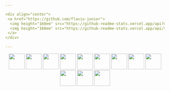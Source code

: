 ```yaml
---

<div align="center">
 <a href="https://github.com/flavio-junior">
  <img height="160em" src="https://github-readme-stats.vercel.app/api?username=flavio-junior&show_icons=true&theme=black&include_all_commits=true&count_private=true"/>
  <img height="160em" src="https://github-readme-stats.vercel.app/api/top-langs/?username=flavio-junior&layout=compact&langs_count=16&theme=black"/>
 </a>
</div>  

---
```


<div align="center">
  <img height="50" width="50" src="https://cdn.jsdelivr.net/gh/devicons/devicon/icons/android/android-original-wordmark.svg" />
  <img height="50" width="50" src="https://cdn.jsdelivr.net/gh/devicons/devicon/icons/css3/css3-original-wordmark.svg" />
  <img height="50" width="50" src="https://cdn.jsdelivr.net/gh/devicons/devicon/icons/figma/figma-original.svg" />
  <img height="50" width="50" src="https://cdn.jsdelivr.net/gh/devicons/devicon/icons/firebase/firebase-plain-wordmark.svg" />
  <img height="50" width="50" src="https://cdn.jsdelivr.net/gh/devicons/devicon/icons/git/git-original-wordmark.svg" />
  <img height="50" width="50"  src="https://cdn.jsdelivr.net/gh/devicons/devicon/icons/github/github-original-wordmark.svg" />
  <img height="50" width="50" src="https://cdn.jsdelivr.net/gh/devicons/devicon/icons/html5/html5-original-wordmark.svg" />
  <img height="50" width="50" src="https://cdn.jsdelivr.net/gh/devicons/devicon/icons/java/java-original-wordmark.svg" >
  <img height="50" width="50" src="https://cdn.jsdelivr.net/gh/devicons/devicon/icons/kotlin/kotlin-original.svg" />
  <img height="50" width="50" src="https://cdn.jsdelivr.net/gh/devicons/devicon/icons/mysql/mysql-original-wordmark.svg" />
  <img height="50" width="50" src="https://cdn.jsdelivr.net/gh/devicons/devicon/icons/wordpress/wordpress-original.svg" />
  <img height="50" width="50" src="https://cdn.jsdelivr.net/gh/devicons/devicon/icons/windows8/windows8-original.svg" />
</div>

